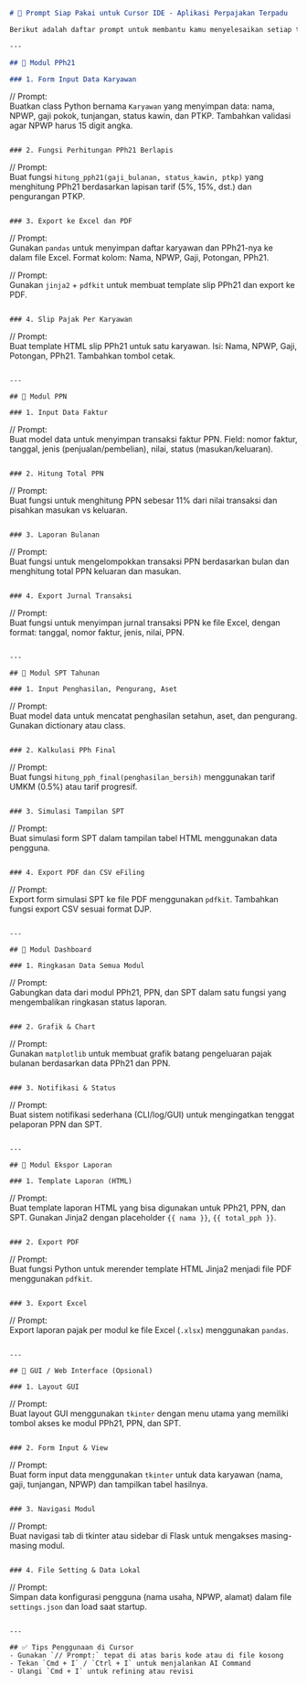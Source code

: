 
```markdown
# 🤖 Prompt Siap Pakai untuk Cursor IDE - Aplikasi Perpajakan Terpadu

Berikut adalah daftar prompt untuk membantu kamu menyelesaikan setiap task menggunakan AI di Cursor IDE.

---

## 🔧 Modul PPh21

### 1. Form Input Data Karyawan
```

// Prompt:  
Buatkan class Python bernama `Karyawan` yang menyimpan data: nama, NPWP, gaji pokok, tunjangan, status kawin, dan PTKP. Tambahkan validasi agar NPWP harus 15 digit angka.

```

### 2. Fungsi Perhitungan PPh21 Berlapis
```

// Prompt:  
Buat fungsi `hitung_pph21(gaji_bulanan, status_kawin, ptkp)` yang menghitung PPh21 berdasarkan lapisan tarif (5%, 15%, dst.) dan pengurangan PTKP.

```

### 3. Export ke Excel dan PDF
```

// Prompt:  
Gunakan `pandas` untuk menyimpan daftar karyawan dan PPh21-nya ke dalam file Excel. Format kolom: Nama, NPWP, Gaji, Potongan, PPh21.

// Prompt:  
Gunakan `jinja2` + `pdfkit` untuk membuat template slip PPh21 dan export ke PDF.

```

### 4. Slip Pajak Per Karyawan
```

// Prompt:  
Buat template HTML slip PPh21 untuk satu karyawan. Isi: Nama, NPWP, Gaji, Potongan, PPh21. Tambahkan tombol cetak.

```

---

## 🔧 Modul PPN

### 1. Input Data Faktur
```

// Prompt:  
Buat model data untuk menyimpan transaksi faktur PPN. Field: nomor faktur, tanggal, jenis (penjualan/pembelian), nilai, status (masukan/keluaran).

```

### 2. Hitung Total PPN
```

// Prompt:  
Buat fungsi untuk menghitung PPN sebesar 11% dari nilai transaksi dan pisahkan masukan vs keluaran.

```

### 3. Laporan Bulanan
```

// Prompt:  
Buat fungsi untuk mengelompokkan transaksi PPN berdasarkan bulan dan menghitung total PPN keluaran dan masukan.

```

### 4. Export Jurnal Transaksi
```

// Prompt:  
Buat fungsi untuk menyimpan jurnal transaksi PPN ke file Excel, dengan format: tanggal, nomor faktur, jenis, nilai, PPN.

```

---

## 🔧 Modul SPT Tahunan

### 1. Input Penghasilan, Pengurang, Aset
```

// Prompt:  
Buat model data untuk mencatat penghasilan setahun, aset, dan pengurang. Gunakan dictionary atau class.

```

### 2. Kalkulasi PPh Final
```

// Prompt:  
Buat fungsi `hitung_pph_final(penghasilan_bersih)` menggunakan tarif UMKM (0.5%) atau tarif progresif.

```

### 3. Simulasi Tampilan SPT
```

// Prompt:  
Buat simulasi form SPT dalam tampilan tabel HTML menggunakan data pengguna.

```

### 4. Export PDF dan CSV eFiling
```

// Prompt:  
Export form simulasi SPT ke file PDF menggunakan `pdfkit`. Tambahkan fungsi export CSV sesuai format DJP.

```

---

## 🔧 Modul Dashboard

### 1. Ringkasan Data Semua Modul
```

// Prompt:  
Gabungkan data dari modul PPh21, PPN, dan SPT dalam satu fungsi yang mengembalikan ringkasan status laporan.

```

### 2. Grafik & Chart
```

// Prompt:  
Gunakan `matplotlib` untuk membuat grafik batang pengeluaran pajak bulanan berdasarkan data PPh21 dan PPN.

```

### 3. Notifikasi & Status
```

// Prompt:  
Buat sistem notifikasi sederhana (CLI/log/GUI) untuk mengingatkan tenggat pelaporan PPN dan SPT.

```

---

## 🔧 Modul Ekspor Laporan

### 1. Template Laporan (HTML)
```

// Prompt:  
Buat template laporan HTML yang bisa digunakan untuk PPh21, PPN, dan SPT. Gunakan Jinja2 dengan placeholder `{{ nama }}`, `{{ total_pph }}`.

```

### 2. Export PDF
```

// Prompt:  
Buat fungsi Python untuk merender template HTML Jinja2 menjadi file PDF menggunakan `pdfkit`.

```

### 3. Export Excel
```

// Prompt:  
Export laporan pajak per modul ke file Excel (`.xlsx`) menggunakan `pandas`.

```

---

## 🔧 GUI / Web Interface (Opsional)

### 1. Layout GUI
```

// Prompt:  
Buat layout GUI menggunakan `tkinter` dengan menu utama yang memiliki tombol akses ke modul PPh21, PPN, dan SPT.

```

### 2. Form Input & View
```

// Prompt:  
Buat form input data menggunakan `tkinter` untuk data karyawan (nama, gaji, tunjangan, NPWP) dan tampilkan tabel hasilnya.

```

### 3. Navigasi Modul
```

// Prompt:  
Buat navigasi tab di tkinter atau sidebar di Flask untuk mengakses masing-masing modul.

```

### 4. File Setting & Data Lokal
```

// Prompt:  
Simpan data konfigurasi pengguna (nama usaha, NPWP, alamat) dalam file `settings.json` dan load saat startup.

```

---

## ✅ Tips Penggunaan di Cursor
- Gunakan `// Prompt:` tepat di atas baris kode atau di file kosong
- Tekan `Cmd + I` / `Ctrl + I` untuk menjalankan AI Command
- Ulangi `Cmd + I` untuk refining atau revisi
```
